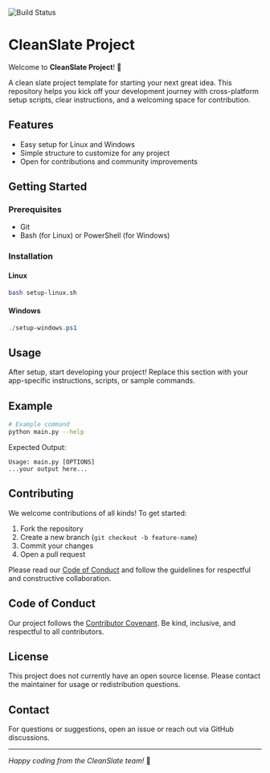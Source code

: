 ![Build Status](https://img.shields.io/badge/build-passing-brightgreen.svg)

# CleanSlate Project

Welcome to **CleanSlate Project**! 🚀

A clean slate project template for starting your next great idea. This repository helps you kick off your development journey with cross-platform setup scripts, clear instructions, and a welcoming space for contribution.

## Features
- Easy setup for Linux and Windows
- Simple structure to customize for any project
- Open for contributions and community improvements

## Getting Started

### Prerequisites
- Git
- Bash (for Linux) or PowerShell (for Windows)

### Installation
#### Linux
```bash
bash setup-linux.sh
```

#### Windows
```powershell
./setup-windows.ps1
```

## Usage
After setup, start developing your project! Replace this section with your app-specific instructions, scripts, or sample commands.

## Example
```bash
# Example command
python main.py --help
```

Expected Output:
```
Usage: main.py [OPTIONS]
...your output here...
```

## Contributing
We welcome contributions of all kinds! To get started:
1. Fork the repository
2. Create a new branch (`git checkout -b feature-name`)
3. Commit your changes
4. Open a pull request

Please read our [Code of Conduct](#code-of-conduct) and follow the guidelines for respectful and constructive collaboration.

## Code of Conduct
Our project follows the [Contributor Covenant](https://www.contributor-covenant.org/version/2/0/code_of_conduct/). Be kind, inclusive, and respectful to all contributors.

## License
This project does not currently have an open source license. Please contact the maintainer for usage or redistribution questions.

## Contact
For questions or suggestions, open an issue or reach out via GitHub discussions.

---

*Happy coding from the CleanSlate team!* 🎉